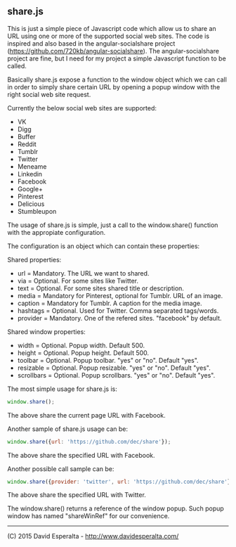 share.js
---

This is just a simple piece of Javascript code which allow us to share an URL using one or more of the supported social web sites. The code is inspired and also based in the angular-socialshare project (https://github.com/720kb/angular-socialshare). The angular-socialshare project are fine, but I need for my project a simple Javascript function to be called.

Basically share.js expose a function to the window object which we can call in order to simply share certain URL by opening a popup window with the right social web site request.

Currently the below social web sites are supported:

* VK
* Digg
* Buffer
* Reddit
* Tumblr
* Twitter
* Meneame
* Linkedin
* Facebook
* Google+
* Pinterest
* Delicious
* Stumbleupon

The usage of share.js is simple, just a call to the window.share() function with the appropiate configuration.

The configuration is an object which can contain these properties:

Shared properties:

* url = Mandatory. The URL we want to shared.
* via = Optional. For some sites like Twitter.
* text = Optional. For some sites shared title or description.
* media = Mandatory for Pinterest, optional for Tumblr. URL of an image.
* caption = Mandatory for Tumblr. A caption for the media image.
* hashtags = Optional. Used for Twitter. Comma separated tags/words.
* provider = Mandatory. One of the refered sites. "facebook" by default.

Shared window properties:

* width = Optional. Popup width. Default 500.
* height = Optional. Popup height. Default 500.
* toolbar = Optional. Popup toolbar. "yes" or "no". Default "yes".
* resizable = Optional. Popup resizable. "yes" or "no". Default "yes".
* scrollbars = Optional. Popup scrollbars. "yes" or "no". Default "yes".

The most simple usage for share.js is:

```javascript
window.share();
```

The above share the current page URL with Facebook.

Another sample of share.js usage can be:

```javascript
window.share({url: 'https://github.com/dec/share'});
```

The above share the specified URL with Facebook.

Another possible call sample can be:

```javascript
window.share({provider: 'twitter', url: 'https://github.com/dec/share'});
```

The above share the specified URL with Twitter.

The window.share() returns a reference of the window popup. Such
popup window has named "shareWinRef" for our convenience.

---

(C) 2015 David Esperalta - http://www.davidesperalta.com/